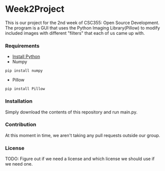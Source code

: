 # Week2Project #

This is our project for the 2nd week of CSC355: Open Source Development. The program is a GUI that uses the Python Imaging Library(Pillow) to modify included images with different "filters" that each of us came up with.

### Requirements ###

* [Install Python](https://www.python.org/downloads/)
* Numpy
```
pip install numpy
```
* Pillow
```
pip install Pillow
```

### Installation ###

Simply download the contents of this repository and run main.py.

### Contribution ###

At this moment in time, we aren't taking any pull requests outside our group.

### License ###

TODO: Figure out if we need a license and which license we should use if we need one.